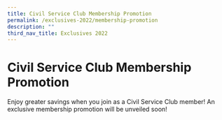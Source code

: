 ```yaml
---
title: Civil Service Club Membership Promotion
permalink: /exclusives-2022/membership-promotion
description: ""
third_nav_title: Exclusives 2022
---
```



# Civil Service Club Membership Promotion

Enjoy greater savings when you join as a Civil Service Club member! An exclusive membership promotion will be unveiled soon!